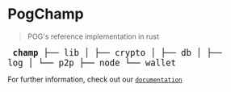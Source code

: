 # PogChamp

> POG's reference implementation in rust

<big><pre>
**champ**
├── lib
│ ├── crypto
│ ├── db
│ ├── log
│ └── p2p
├── node
└── wallet</pre></big>

For further information, check out our [`documentation`](https://pog.network/champ)
